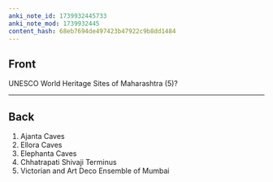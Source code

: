 ```yaml
---
anki_note_id: 1739932445733
anki_note_mod: 1739932445
content_hash: 68eb7694de497423b47922c9b8dd1484
---
```


## Front

UNESCO World Heritage Sites of Maharashtra (5)?

<hr/>

## Back

1. Ajanta Caves  
2. Ellora Caves  
3. Elephanta Caves  
4. Chhatrapati Shivaji Terminus  
5. Victorian and Art Deco Ensemble of Mumbai